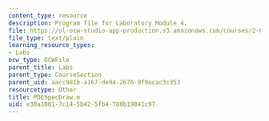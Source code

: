 ```yaml
---
content_type: resource
description: Program file for Laboratory Module 4.
file: https://ol-ocw-studio-app-production.s3.amazonaws.com/courses/2-002-mechanics-and-materials-ii-spring-2004/e30a10017c145b425fb4788b19841c97_PDESpecDraw.m
file_type: text/plain
learning_resource_types:
- Labs
ocw_type: OCWFile
parent_title: Labs
parent_type: CourseSection
parent_uid: aacc981b-a167-de94-2676-9f9acac3c353
resourcetype: Other
title: PDESpecDraw.m
uid: e30a1001-7c14-5b42-5fb4-788b19841c97
---
```

